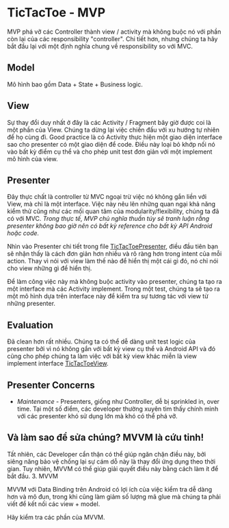 # TicTacToe - MVP

MVP phá vỡ các Controller thành view / activity mà không buộc nó với phần còn lại của các responsibility "controller".
Chi tiết hơn, nhưng chúng ta hãy bắt đầu lại với một định nghĩa chung về responsibility so với MVC.

## Model

Mô hình bao gồm Data + State + Business logic.

## View

Sự thay đổi duy nhất ở đây là các Activity / Fragment bây giờ được coi là một phần của View.
Chúng ta dừng lại việc chiến đấu với xu hướng tự nhiên để họ cùng đì.
Good practice là có Activity thực hiện một giao diện interface sao cho presenter có một giao diện để code.
Điều này loại bỏ khớp nối nó vào bất kỳ điểm cụ thể và cho phép unit test đơn giản với một implement mô hình của view.

## Presenter

Đây thực chất là controller từ MVC ngoại trừ việc nó không gắn liền với View, mà chỉ là một interface.
Việc này nêu lên những quan ngại khả năng kiểm thử cũng như các mối quan tâm của modularity/flexibility, chúng ta đã có với MVC.
*Trong thực tế, MVP chủ nghĩa thuần túy sẽ tranh luận rằng presenter không bao giờ nên có bất kỳ reference cho bất kỳ API Android hoặc code.*

Nhìn vào Presenter chi tiết trong file [TicTacToePresenter](https://github.com/nguyenkien25/TicTacToe-MVP/blob/master/app/src/main/java/com/acme/tictactoe/presenter/TicTacToePresenter.java), điều đầu tiên bạn sẽ nhận thấy là cách đơn giản hơn nhiều và rõ ràng hơn trong intent của mỗi action.
Thay vì nói với view làm thế nào để hiển thị một cái gì đó, nó chỉ nói cho view những gì để hiển thị.

Để làm công việc này mà không buộc activity vào presenter, chúng ta tạo ra một interface mà các Activity implement.
Trong một test, chúng ta sẽ tạo ra một mô hình dựa trên interface này để kiểm tra sự tương tác với view từ những presenter.

## Evaluation

Đã clean hơn rất nhiều.
Chúng ta có thể dễ dàng unit test logic của presenter bởi vì nó không gắn với bất kỳ view cụ thể và Android API và đó cũng cho phép chúng ta làm việc với bất kỳ view khác miễn là view implement interface [TicTacToeView](https://github.com/nguyenkien25/TicTacToe-MVP/blob/master/app/src/main/java/com/acme/tictactoe/view/TicTacToeView.java).

## Presenter Concerns

- *Maintenance* - Presenters, giống như Controller, dễ bị sprinkled in, over time. Tại một số điểm, các developer thường xuyên tìm thấy chính mình với các presenter khó sử dụng lớn mà khó có thể phá vỡ.

## Và làm sao để sửa chúng? MVVM là cứu tinh!

Tất nhiên, các Developer cẩn thận có thể giúp ngăn chặn điều này, bởi siêng năng bảo vệ chống lại sự cám dỗ này là thay đổi ứng dụng theo thời gian.
Tuy nhiên, MVVM có thể giúp giải quyết điều này bằng cách làm ít để bắt đầu. 3. MVVM

MVVM với Data Binding trên Android có lợi ích của việc kiểm tra dễ dàng hơn và mô đun, trong khi cũng làm giảm số lượng mã glue mà chúng ta phải viết để kết nối các view + model.

Hãy kiểm tra các phần của MVVM.
